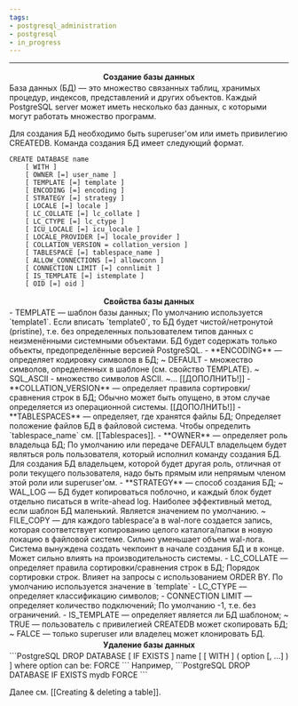 ```yaml
---
tags:
- postgresql_administration
- postgresql
- in_progress
---
```

---
<h4 style="text-align: center; margin: 1px; padding: 2px">Создание базы данных</h4> 
База данных (БД) — это множество связанных таблиц, хранимых процедур, индексов, представлений и других объектов. Каждый PostgreSQL server может иметь несколько баз данных, с которыми могут работать множество программ. 

Для создания БД необходимо быть superuser'ом или иметь привилегию CREATEDB. Команда создания БД имеет следующий формат.
```PostgreSQL
CREATE DATABASE name 
	[ WITH ] 
	[ OWNER [=] user_name ] 
	[ TEMPLATE [=] template ] 
	[ ENCODING [=] encoding ] 
	[ STRATEGY [=] strategy ]
	[ LOCALE [=] locale ] 
	[ LC_COLLATE [=] lc_collate ] 
	[ LC_CTYPE [=] lc_ctype ] 
	[ ICU_LOCALE [=] icu_locale ] 
	[ LOCALE_PROVIDER [=] locale_provider ] 
	[ COLLATION_VERSION = collation_version ] 
	[ TABLESPACE [=] tablespace_name ] 
	[ ALLOW_CONNECTIONS [=] allowconn ] 
	[ CONNECTION LIMIT [=] connlimit ] 
	[ IS_TEMPLATE [=] istemplate ] 
	[ OID [=] oid ]
```

<h4 style="text-align: center; margin: 1px; padding: 2px">Свойства базы данных</h4> 
- TEMPLATE — шаблон базы данных;
	По умолчанию используется `template1`.
	Если вписать `template0`, то БД будет чистой/нетронутой (pristine), т.е. без определенных пользователем типов данных с неизменёнными системными объектами. БД будет содержать только объекты, предопределённые версией PostgreSQL.
- **ENCODING** — определяет кодировку символов в БД;
	~ DEFAULT - множество символов, определенных в шаблоне (см. свойство TEMPLATE).
	~ SQL_ASCII - множество символов ASCII.
	~...
	[[ДОПОЛНИТЬ!]]
- **COLLATION_VERSION** — определяет правила сортировки/сравнения строк в БД;
	Обычно может быть опущено, в этом случае определяется из операционной системы.
	[[ДОПОЛНИТЬ!]]
- **TABLESPACES** — определяет, где хранятся файлы БД;
	Определяет положение файлов БД в файловой система. Чтобы определить `tablespace_name` см. [[Tablespaces]].
- **OWNER** — определяет роль владельца БД;
	По умолчанию или передаче DEFAULT владельцем будет являться роль пользователя, который исполнил команду создания БД. Для создания БД владельцем, которой будет другая роль, отличная от роли текущего пользователя, надо быть прямым или непрямым членом этой роли или superuser'ом. 
- **STRATEGY** — способ создания БД;
	~ WAL_LOG — БД будет копироваться поблочно, и каждый блок будет отдельно писаться в write-ahead log.
		Наиболее эффективный метод, если шаблон БД маленький. Является значением по умолчанию. 
	~ FILE_COPY — для каждого tablespace'а в wal-логе создается запись, которая соответствует копированию целого каталога/папки в новую локацию в файловой системе. 
		Сильно уменьшает объем wal-лога. Система вынуждена создать чекпоинт в начале создания БД и в конце. Может сильно влиять на производительность системы.
- LC_COLLATE — определяет правила сортировки/сравнения строк в БД;
	Порядок сортировки строк. Влияет на запросы с использованием ORDER BY. По умолчанию используется значение в `template`
- LC_CTYPE — определяет классификацию символов;
- CONNECTION LIMIT — определяет количество подключений;
	По умолчанию -1, т.е. без ограничений. 
- IS_TEMPLATE — определяет является ли БД шаблоном;
	~ TRUE — пользователь с привилегией CREATEDB может скопировать БД;
	~ FALCE — только superuser или владелец может клонировать БД.

<h4 style="text-align: center; margin: 1px; padding: 2px">Удаление базы данных</h4> 
```PostgreSQL
DROP DATABASE [ IF EXISTS ] name [ [ WITH ] ( option [, ...] ) ] where option can be: FORCE
```
Например,
```PostgreSQL
DROP DATABASE  IF EXISTS  mydb FORCE
```

Далее см. [[Creating & deleting a table]].
